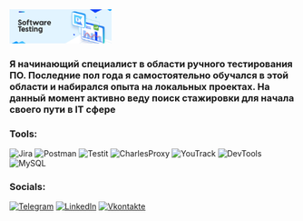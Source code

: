 <a href="https://www.linkedin.com/in/belikqa/" target="_blank">
  <img src="https://github.com/v1addxd/v1addxd/blob/main/Assets/Banner%403x-scaled.webp" alt="The Unlimited" width="180"/>
</a>

### Я начинающий специалист в области ручного тестирования ПО. Последние пол года я самостоятельно обучался в этой области и набирался опыта на локальных проектах. На данный момент активно веду поиск стажировки для начала своего пути в IT сфере

### Tools:
![Jira](https://img.shields.io/badge/-Jira-090909?style=for-the-badge&logo=jira&logoColor=47C5FB)
![Postman](https://img.shields.io/badge/-Postman-090909?style=for-the-badge&logo=Postman&logoColor=097CDB)
![Testit](https://img.shields.io/badge/-Testit-090909?style=for-the-badge&logo=Testit&logoColor=F8C52C)
![CharlesProxy](https://img.shields.io/badge/-CharlesProxy-090909?style=for-the-badge&logo=CharlesProxy&logoColor=F88C00)
![YouTrack](https://img.shields.io/badge/-YouTrack-090909?style=for-the-badge&logo=YouTrack&logoColor=E9D54D)
![DevTools](https://img.shields.io/badge/-DevTools-090909?style=for-the-badge&logo=DevTools&logoColor=E5D3FF)
![MySQL](https://img.shields.io/badge/-MySQL-090909?style=for-the-badge&logo=MySQL&logoColor=6296CC)

### Socials:
[![Telegram](https://img.shields.io/badge/-Telegram-090909?style=for-the-badge&logo=telegram&logoColor=27A0D9)](https://t.me/v1adeh)
[![LinkedIn](https://img.shields.io/badge/-LinkedIn-090909?style=for-the-badge&logo=linkedin&logoColor=007BB6)](https://www.linkedin.com/in/belikqa)
[![Vkontakte](https://img.shields.io/badge/-Vkontakte-090909?style=for-the-badge&logo=Vk&logoColor=4F7DB3)](https://vk.com/alexeyshpavda)
